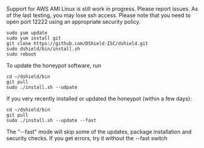 Support for AWS AMI Linux is still work in progress. Please report issues.
As of the last testing, you may lose ssh access.
Please note that you need to open port 12222 using an appropriate security policy. 

```
sudo yum update
sudo yum install git
git clone https://github.com/DShield-ISC/dshield.git
sudo dshield/bin/install.sh
sudo reboot
```

To update the honeypot software, run 
```
cd ~/dshield/bin
git pull
sudo ./install.sh --udpate
```

If you very recently installed or updated the honeypot (within a few days):
```
cd ~/dshield/bin
git pull
sudo ./install.sh --update --fast
```

The "--fast" mode will skip some of the updates, package installation and security checks. If you get errors, try it without the --fast switch